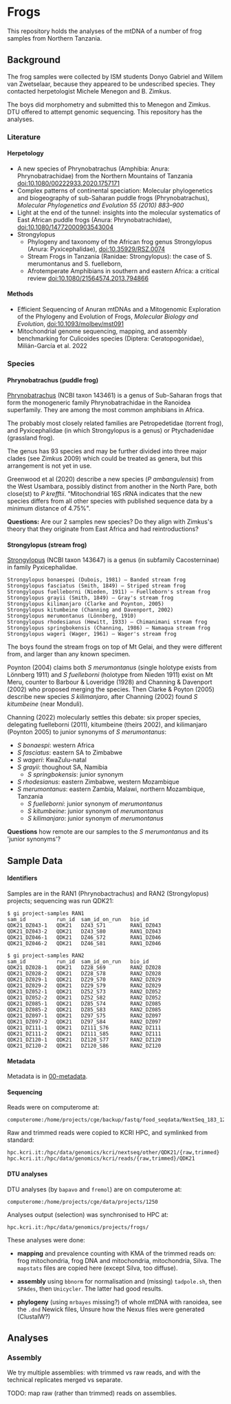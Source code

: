 # Frogs

This repository holds the analyses of the mtDNA of a number of frog
samples from Northern Tanzania.

## Background

The frog samples were collected by ISM students Donyo Gabriel and Willem
van Zwetselaar, because they appeared to be undescribed species.  They contacted
herpetologist Michele Menegon and B. Zimkus.

The boys did morphometry and submitted this to Menegon and Zimkus.  DTU offered
to attempt genomic sequencing.  This repository has the analyses.

### Literature

#### Herpetology

 * A new species of Phrynobatrachus (Amphibia: Anura: Phrynobatrachidae) from the Northern Mountains of Tanzania
   <doi:10.1080/00222933.2020.1757171>
 * Complex patterns of continental speciation: Molecular phylogenetics and biogeography of sub-Saharan puddle frogs (Phrynobatrachus),
   _Molecular Phylogenetics and Evolution 55 (2010) 883–900_
 * Light at the end of the tunnel: insights into the molecular systematics of East African puddle frogs (Anura: Phrynobatrachidae),
   <doi:10.1080/14772000903543004>
 * Strongylopus
   * Phylogeny and taxonomy of the African frog genus Strongylopus (Anura: Pyxicephalidae), <doi:10.35929/RSZ.0074>
   * Stream Frogs in Tanzania (Ranidae: Strongylopus): the case of S. merumontanus and S. fuelleborn, 
   * Afrotemperate Amphibians in southern and eastern Africa: a critical review
   <doi:10.1080/21564574.2013.794866>

#### Methods

 * Efficient Sequencing of Anuran mtDNAs and a Mitogenomic Exploration of the Phylogeny and Evolution of Frogs,
   _Molecular Biology and Evolution_,
   <doi:10.1093/molbev/mst091>
 * Mitochondrial genome sequencing, mapping, and assembly benchmarking for Culicoides species (Diptera: Ceratopogonidae),
   Milián-García et al. 2022

### Species

#### Phrynobatrachus (puddle frog)

[Phrynobatrachus](https://en.wikipedia.org/wiki/Phrynobatrachus) (NCBI taxon 143461)
is a genus of Sub-Saharan frogs that form the monogeneric family Phrynobatrachidae in
the Ranoidea superfamily.  They are among the most common amphibians in Africa.

The probably most closely related families are Petropedetidae (torrent frog), and
Pyxicephalidae (in which Strongylopus is a genus) or Ptychadenidae (grassland frog).

The genus has 93 species and may be further divided into three major clades (see
Zimkus 2009) which could be treated as genera, but this arrangement is not yet in use.

Greenwood et al (2020) describe a new species (_P ambangulensis_) from the West Usambara,
possibly distinct from another in the North Pare, both close(st) to _P krefftii_.
"Mitochondrial 16S rRNA indicates that the new species differs from all other species
with published sequence data by a minimum distance of 4.75%".

**Questions:** Are our 2 samples new species? Do they align with Zimkus's theory
that they originate from East Africa and had reintroductions?

#### Strongylopus (stream frog)

[Strongylopus](https://en.wikipedia.org/wiki/Strongylopus) (NCBI taxon 143647) is a
genus (in subfamily Cacosterninae) in family Pyxicephalidae.

    Strongylopus bonaespei (Dubois, 1981) – Banded stream frog
    Strongylopus fasciatus (Smith, 1849) – Striped stream frog
    Strongylopus fuelleborni (Nieden, 1911) – Fuelleborn's stream frog
    Strongylopus grayii (Smith, 1849) – Gray's stream frog
    Strongylopus kilimanjaro (Clarke and Poynton, 2005)
    Strongylopus kitumbeine (Channing and Davenport, 2002)
    Strongylopus merumontanus (Lönnberg, 1910)
    Strongylopus rhodesianus (Hewitt, 1933) – Chimanimani stream frog
    Strongylopus springbokensis (Channing, 1986) – Namaqua stream frog
    Strongylopus wageri (Wager, 1961) – Wager's stream frog

The boys found the stream frogs on top of Mt Gelai, and they were different from, and
larger than any known specimen.

Poynton (2004) claims both _S merumontanus_ (single holotype exists from Lönnberg 1911)
and _S fuelleborni_ (holotype from Nieden 1911) exist on Mt Meru, counter to Barbour &
Loveridge (1928) and Channing & Davenport (2002) who proposed merging the species.  Then
Clarke & Poyton (2005) describe new species _S kilimanjaro_, after Channing (2002) found
_S kitumbeine_ (near Monduli).

Channing (2022) molecularly settles this debate: six proper species, delegating fuelleborni
(2011), kitumbeine (theirs 2002), and kilimanjaro (Poynton 2005) to junior synonyms of
_S merumontanus_:

 * _S bonaespi_: western Africa
 * _S fasciatus_: eastern SA to Zimbabwe
 * _S wageri_: KwaZulu-natal
 * _S grayii_: thoughout SA, Namibia
   * _S springbokensis_: junior synonym
 * _S rhodesianus_: eastern Zimbabwe, western Mozambique
 * _S merumontanus_: eastern Zambia, Malawi, northern Mozambique, Tanzania
   * _S fuelleborni_: junior synonym of _merumontanus_
   * _S kitumbeine_: junior synonym of _merumontanus_
   * _S kilimanjaro_: junior synonym of _merumontanus_

**Questions** how remote are our samples to the _S merumontanus_ and its 'junior synonyms'?


## Sample Data

#### Identifiers

Samples are in the RAN1 (Phrynobactrachus) and RAN2 (Strongylopus) projects;
sequencing was run QDK21:

    $ gi project-samples RAN1
    sam_id          run_id  sam_id_on_run   bio_id
    QDK21_DZ043-1   QDK21   DZ43_S71        RAN1_DZ043
    QDK21_DZ043-2   QDK21   DZ43_S80        RAN1_DZ043
    QDK21_DZ046-1   QDK21   DZ46_S72        RAN1_DZ046
    QDK21_DZ046-2   QDK21   DZ46_S81        RAN1_DZ046

    $ gi project-samples RAN2
    sam_id          run_id  sam_id_on_run   bio_id
    QDK21_DZ028-1   QDK21   DZ28_S69        RAN2_DZ028
    QDK21_DZ028-2   QDK21   DZ28_S78        RAN2_DZ028
    QDK21_DZ029-1   QDK21   DZ29_S70        RAN2_DZ029
    QDK21_DZ029-2   QDK21   DZ29_S79        RAN2_DZ029
    QDK21_DZ052-1   QDK21   DZ52_S73        RAN2_DZ052
    QDK21_DZ052-2   QDK21   DZ52_S82        RAN2_DZ052
    QDK21_DZ085-1   QDK21   DZ85_S74        RAN2_DZ085
    QDK21_DZ085-2   QDK21   DZ85_S83        RAN2_DZ085
    QDK21_DZ097-1   QDK21   DZ97_S75        RAN2_DZ097
    QDK21_DZ097-2   QDK21   DZ97_S84        RAN2_DZ097
    QDK21_DZ111-1   QDK21   DZ111_S76       RAN2_DZ111
    QDK21_DZ111-2   QDK21   DZ111_S85       RAN2_DZ111
    QDK21_DZ120-1   QDK21   DZ120_S77       RAN2_DZ120
    QDK21_DZ120-2   QDK21   DZ120_S86       RAN2_DZ120

#### Metadata

Metadata is in [00-metadata](00-metadata/README.md).

#### Sequencing

Reads were on computerome at:

    computerome:/home/projects/cge/backup/fastq/food_seqdata/NextSeq_183_1250/

Raw and trimmed reads were copied to KCRI HPC, and symlinked from standard:

    hpc.kcri.it:/hpc/data/genomics/kcri/nextseq/other/QDK21/{raw,trimmed}
    hpc.kcri.it:/hpc/data/genomics/kcri/reads/{raw,trimmed}/QDK21

#### DTU analyses

DTU analyses (by `bapavo` and `fremol`) are on computerome at:

    computerome:/home/projects/cge/data/projects/1250

Analyses output (selection) was synchronised to HPC at:

    hpc.kcri.it:/hpc/data/genomics/projects/frogs/

These analyses were done:

 * **mapping** and prevalence counting with KMA of the trimmed reads on:
   frog mitochondria, frog DNA and mitochondria, mitochondria, Silva.
   The `mapstats` files are copied here (except Silva, too diffuse).
   
 * **assembly** using `bbnorm` for normalisation and (missing) `tadpole.sh`,
   then `SPAdes`, then `Unicycler`.  The latter had good results.

 * **phylogeny** (using `mrbayes` missing?) of whole mtDNA with ranoidea,
   see the `.dnd` Newick files,  Unsure how the Nexus files were generated
   (ClustalW?)


## Analyses

### Assembly

We try multiple assemblies: with trimmed vs raw reads, and with the technical
replicates merged vs separate.

TODO: map raw (rather than trimmed) reads on assemblies.


